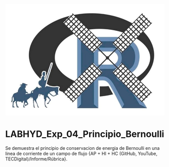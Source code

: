 ![alt test](/R.jpg)

# LABHYD_Exp_04_Principio_Bernoulli

Se demuestra el principio de conservacion de energia de Bernoulli en una linea de corriente de un campo de flujo {AP + HI + HC (GitHub, YouTube, TECDigital)/Informe/Rúbrica}.
